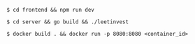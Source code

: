 `$ cd frontend && npm run dev`

`$ cd server && go build && ./leetinvest`

`$ docker build . && docker run -p 8080:8080 <container_id>`